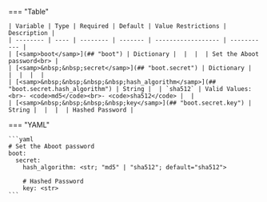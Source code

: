 <!--
  ~ Copyright (c) 2024 Arista Networks, Inc.
  ~ Use of this source code is governed by the Apache License 2.0
  ~ that can be found in the LICENSE file.
  -->
=== "Table"

    | Variable | Type | Required | Default | Value Restrictions | Description |
    | -------- | ---- | -------- | ------- | ------------------ | ----------- |
    | [<samp>boot</samp>](## "boot") | Dictionary |  |  |  | Set the Aboot password<br> |
    | [<samp>&nbsp;&nbsp;secret</samp>](## "boot.secret") | Dictionary |  |  |  |  |
    | [<samp>&nbsp;&nbsp;&nbsp;&nbsp;hash_algorithm</samp>](## "boot.secret.hash_algorithm") | String |  | `sha512` | Valid Values:<br>- <code>md5</code><br>- <code>sha512</code> |  |
    | [<samp>&nbsp;&nbsp;&nbsp;&nbsp;key</samp>](## "boot.secret.key") | String |  |  |  | Hashed Password |

=== "YAML"

    ```yaml
    # Set the Aboot password
    boot:
      secret:
        hash_algorithm: <str; "md5" | "sha512"; default="sha512">

        # Hashed Password
        key: <str>
    ```
